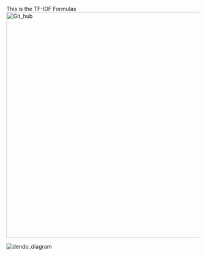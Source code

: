 This is the TF-IDF Formulas
<img width="590" alt="Git_hub" src="https://github.com/Ameya-Deshmukh26/Recommendation_System/assets/77532501/851cf281-4e45-4b7f-a8fc-b65f775f07d7">

![dendo_diagram](https://github.com/Ameya-Deshmukh26/Recommendation_System/assets/77532501/2aa005e4-7e62-42e6-ad1e-b5b1050cbb89)

